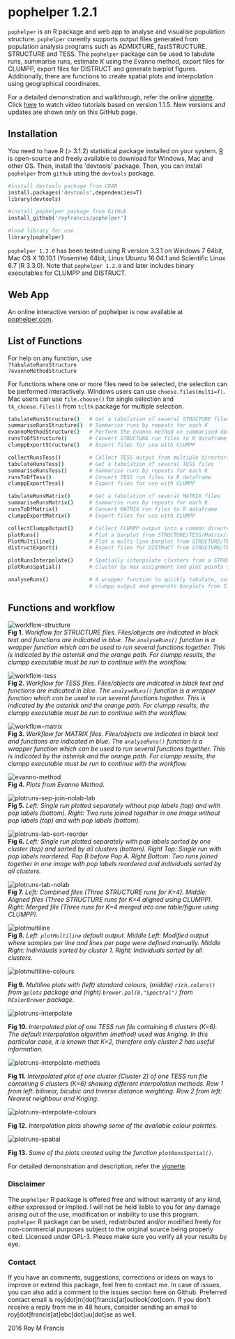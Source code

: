 # pophelper 1.2.1

`pophelper` is an R package and web app to analyse and visualise population structure. `pophelper` curently supports output files generated from population analysis programs such as ADMIXTURE, fastSTRUCTURE, STRUCTURE and TESS. The `pophelper` package can be used to tabulate runs, summarise runs, estimate *K* using the Evanno method, export files for CLUMPP, export files for DISTRUCT and generate barplot figures. Additionally, there are functions to create spatial plots and interpolation using geographical coordinates. 

For a detailed demonstration and walkthrough, refer the online [vignette](http://royfrancis.github.io/pophelper/). Click [here](https://www.youtube.com/playlist?list=PLcQHvdPK8df1p_ZtpHOs9hUj6aNR670j_) to watch video tutorials based on version 1.1.5. New versions and updates are shown only on this GitHub page.

## Installation  
You need to have R (> 3.1.2) statistical package installed on your system. [R](https://www.r-project.org/) is open-source and freely available to download for Windows, Mac and other OS. Then, install the 'devtools' package. Then, you can install `pophelper` from `github` using the `devtools` package.

```coffee
#install devtools package from CRAN
install.packages('devtools',dependencies=T)
library(devtools)

#install pophelper package from GitHub
install_github('royfrancis/pophelper')

#load library for use
library(pophelper)
```

`pophelper 1.2.0` has been tested using R version 3.3.1 on Windows 7 64bit, Mac OS X 10.10.1 (Yosemite) 64bit, Linux Ubuntu 16.04.1 and Scientific Linux 6.7 (R 3.3.0). Note that `pophelper 1.2.0` and later includes binary executables for CLUMPP and DISTRUCT.

## Web App   
An online interactive version of pophelper is now available at [pophelper.com](http://www.pophelper.com).

## List of Functions  
  
For help on any function, use  
`?tabulateRunsStructure`  
`?evannoMethodStructure`  

For functions where one or more files need to be selected, the selection can be performed interactively. Windows users can use `choose.files(multi=T)`. Mac users can use `file.choose()` for single selection and `tk_choose.files()` from `tcltk` package for multiple selection.  


```coffee
tabulateRunsStructure()   # Get a tabulation of several STRUCTURE files
summariseRunsStructure()  # Summarise runs by repeats for each K
evannoMethodStructure()   # Perform the Evanno method on summarised data
runsToDfStructure()       # Convert STRUCTURE run files to R dataframe
clumppExportStructure()   # Export files for use with CLUMPP

collectRunsTess()         # Collect TESS output from multiple directories into one
tabulateRunsTess()        # Get a tabulation of several TESS files
summariseRunsTess()       # Summarise runs by repeats for each K
runsToDfTess()            # Convert TESS run files to R dataframe
clumppExportTess()        # Export files for use with CLUMPP

tabulateRunsMatrix()      # Get a tabulation of several MATRIX files
summariseRunsMatrix()     # Summarise runs by repeats for each K
runsToDfMatrix()          # Convert MATRIX run files to R dataframe
clumppExportMatrix()      # Export files for use with CLUMPP

collectClumppOutput()     # Collect CLUMPP output into a common directory
plotRuns()                # Plot a barplot from STRUCTURE/TESS/Matrix/table files
PlotMultiline()           # Plot a multi-line barplot from STRUCTURE/TESS/Matrix/table file
distructExport()          # Export files for DISTRUCT from STRUCTURE/TESS/Matrix/table file

plotRunsInterpolate()     # Spatially interpolate clusters from a STRUCTURE/TESS run file
plotRunsSpatial()         # Cluster by max assignment and plot points spatially

analyseRuns()             # A wrapper function to quickly tabulate, summarise, perform evanno method, 
                          # clumpp output and generate barplots from STRUCTURE or TESS run files.
```  

## Functions and workflow 

![workflow-structure](vignettes/workflow-structure.png)  
__Fig 1.__ *Workflow for STRUCTURE files. Files/objects are indicated in black text and functions are indicated in blue. The `analyseRuns()` function is a wrapper function which can be used to run several functions together. This is indicated by the asterisk and the orange path. For clumpp results, the clumpp executable must be run to continue with the workflow.*

![workflow-tess](vignettes/workflow-tess.png)  
__Fig 2.__ *Workflow for TESS files. Files/objects are indicated in black text and functions are indicated in blue. The `analyseRuns()` function is a wrapper function which can be used to run several functions together. This is indicated by the asterisk and the orange path. For clumpp results, the clumpp executable must be run to continue with the workflow.*

![workflow-matrix](vignettes/workflow-matrix.png)  
__Fig 3.__ *Workflow for MATRIX files. Files/objects are indicated in black text and functions are indicated in blue. The `analyseRuns()` function is a wrapper function which can be used to run several functions together. This is indicated by the asterisk and the orange path. For clumpp results, the clumpp executable must be run to continue with the workflow.*

![evanno-method](vignettes/evanno-plot.png)  
__Fig 4.__ *Plots from Evanno Method.*

![plotruns-sep-join-nolab-lab](vignettes/structure-sep-join-nolab-lab.png)  
__Fig 5.__ *Left: Single run plotted separately without pop labels (top) and with pop labels (bottom). Right: Two runs joined together in one image without pop labels (top) and with pop labels (bottom).*  

![plotruns-lab-sort-reorder](vignettes/structure-lab-sort-reorder.png)  
__Fig 6.__ *Left: Single run plotted separately with pop labels sorted by one cluster (top) and sorted by all clusters (bottom). Right Top: Single run with pop labels reordered. Pop B before Pop A. Right Bottom: Two runs joined together in one image with pop labels reordered and individuals sorted by all clusters.*  

![plotruns-tab-nolab](vignettes/structure-tab-nolab.png)  
__Fig 7.__ *Left: Combined files (Three STRUCTURE runs for K=4). Middle: Aligned files (Three STRUCTURE runs for K=4 aligned using CLUMPP). Right: Merged file (Three runs for K=4 merged into one table/figure using CLUMPP).*  

![plotmultiline](vignettes/plotmultiline.png)  
__Fig 8.__ *Left: `plotMultiline` default output. Middle Left: Modified output where samples per line and lines per page were defined manually. Middle Right: Individuals sorted by cluster 1. Right: Individuals sorted by all clusters.*  

![plotmultiline-colours](vignettes/plotmultiline-colours.png)  

__Fig 9.__ *Multiline plots with (left) standard colours, (middle) `rich.colors()` from `gplots` package and (right) `brewer.pal(8,"Spectral")` from `RColorBrewer` package.*  

![plotruns-interpolate](vignettes/plotruns-interpolate-join.png)  

__Fig 10.__ *Interpolated plot of one TESS run file containing 6 clusters (K=6). The default interpolation algorithm (method) used was kriging. In this particular case, it is known that K=2, therefore only cluster 2 has useful information.*  

![plotruns-interpolate-methods](vignettes/plotruns-interpolate-methods.png)  

__Fig 11.__ *Interpolated plot of one cluster (Cluster 2) of one TESS run file containing 6 clusters (K=6) showing different interpolation methods. Row 1 from left: bilinear, bicubic and Inverse distance weighting. Row 2 from left: Nearest neighbour and Kriging.*  

![plotruns-interpolate-colours](vignettes/plotruns-interpolate-customcolours.png)  

__Fig 12.__ *Interpolation plots showing some of the available colour palettes.*  

![plotruns-spatial](vignettes/plotruns-spatial.png)  

__Fig 13.__ *Some of the plots created using the function `plotRunsSpatial()`.*  

For detailed demonstration and description, refer the [vignette](http://royfrancis.github.io/pophelper/).

### Disclaimer

The `pophelper` R package is offered free and without warranty of any kind, either expressed or implied. I will not be held liable to you for any damage arising out of the use, modification or inability to use this program. `pophelper` R package can be used, redistributed and/or modified freely for non-commercial purposes subject to the original source being properly cited. Licensed under GPL-3. Please make sure you verify all your results by eye.  

### Contact

If you have an comments, suggestions, corrections or ideas on ways to improve or extend this package, feel free to contact me. In case of issues, you can also add a comment to the issues section here on Github. Preferred contact email is roy[dot]m[dot]francis[at]outlook[dot]com. If you don't receive a reply from me in 48 hours, consider sending an email to roy[dot]francis[at]ebc[dot]uu[dot]se as well.  

2016 Roy M Francis  
